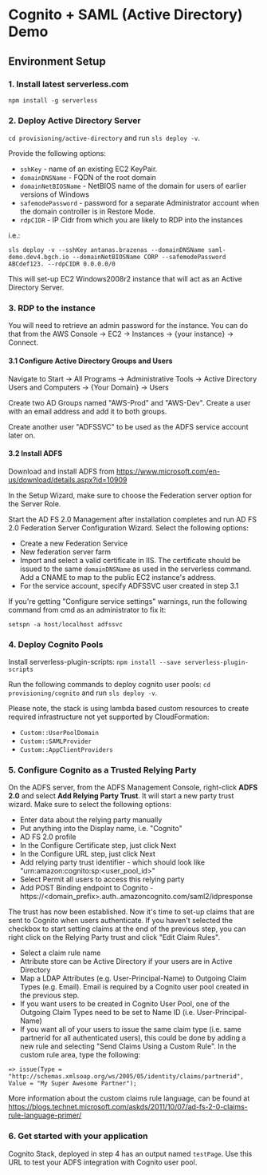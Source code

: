 # Cognito + SAML (Active Directory) Demo

## Environment Setup

### 1. Install latest serverless.com
`npm install -g serverless`

### 2. Deploy Active Directory Server
`cd provisioning/active-directory` and run `sls deploy -v`.

Provide the following options:
* `sshKey` - name of an existing EC2 KeyPair.
* `domainDNSName` - FQDN of the root domain
* `domainNetBIOSName` - NetBIOS name of the domain for users of earlier versions of Windows
* `safemodePassword` - password for a separate Administrator account when the domain controller is in Restore Mode.
* `rdpCIDR` - IP Cidr from which you are likely to RDP into the instances

i.e.: 
```commandline
sls deploy -v --sshKey antanas.brazenas --domainDNSName saml-demo.dev4.bgch.io --domainNetBIOSName CORP --safemodePassword ABCdef123. --rdpCIDR 0.0.0.0/0
```

This will set-up EC2 Windows2008r2 instance that will act as an Active Directory Server.

### 3. RDP to the instance
You will need to retrieve an admin password for the instance. You can do that from the AWS Console -> EC2 -> Instances -> {your instance} -> Connect.

#### 3.1 Configure Active Directory Groups and Users
Navigate to Start -> All Programs -> Administrative Tools -> Active Directory Users and Computers -> {Your Domain} -> Users

Create two AD Groups named "AWS-Prod" and "AWS-Dev". Create a user with an email address and add
it to both groups.

Create another user "ADFSSVC" to be used as the ADFS service account later on.

#### 3.2 Install ADFS
Download and install ADFS from https://www.microsoft.com/en-us/download/details.aspx?id=10909

In the Setup Wizard, make sure to choose the Federation server option for the Server Role.

Start the AD FS 2.0 Management after installation completes and run AD FS 2.0 Federation Server Configuration Wizard. Select the following options:
* Create a new Federation Service
* New federation server farm
* Import and select a valid certificate in IIS. The certificate should be issued to the same `domainDNSName` as used in the serverless command.
Add a CNAME to map to the public EC2 instance's address.
* For the service account, specify ADFSSVC user created in step 3.1

If you're getting "Configure service settings" warnings, run the following command from cmd as an administrator to fix it:
```commandline
setspn -a host/localhost adfssvc
```

### 4. Deploy Cognito Pools
Install serverless-plugin-scripts: `npm install --save serverless-plugin-scripts`

Run the following commands to deploy cognito user pools:
`cd provisioning/cognito` and run `sls deploy -v`.

Please note, the stack is using lambda based custom resources to create
required infrastructure not yet supported by CloudFormation:
* `Custom::UserPoolDomain`
* `Custom::SAMLProvider`
* `Custom::AppClientProviders`

### 5. Configure Cognito as a Trusted Relying Party
On the ADFS server, from the ADFS Management Console, right-click **ADFS 2.0** and select **Add Relying Party Trust**.
It will start a new party trust wizard. Make sure to select the following options:
* Enter data about the relying party manually
* Put anything into the Display name, i.e. "Cognito"
* AD FS 2.0 profile
* In the Configure Certificate step, just click Next
* In the Configure URL step, just click Next
* Add relying party trust identifier - which should look like "urn:amazon:cognito:sp:<user_pool_id>"
* Select Permit all users to access this relying party
* Add POST Binding endpoint to Cognito - https://<domain_prefix>.auth.<region>.amazoncognito.com/saml2/idpresponse

The trust has now been established. Now it's time to set-up claims that are sent to Cognito when users authenticate.
If you haven't selected the checkbox to start setting claims at the end of the previous step, you can right click
on the Relying Party trust and click "Edit Claim Rules".
* Select a claim rule name
* Attribute store can be Active Directory if your users are in Active Directory
* Map a LDAP Attributes (e.g. User-Principal-Name) to Outgoing Claim Types (e.g. Email). Email is required by a Cognito user pool created in the previous step.
* If you want users to be created in Cognito User Pool, one of the Outgoing Claim Types need to be set to Name ID (i.e. User-Principal-Name)
* If you want all of your users to issue the same claim type (i.e. same partnerid for all authenticated users), this could be done
by adding a new rule and selecting "Send Claims Using a Custom Rule". In the custom rule area, type the following:
```text
=> issue(Type = "http://schemas.xmlsoap.org/ws/2005/05/identity/claims/partnerid", Value = "My Super Awesome Partner");
```
More information about the custom claims rule language, can be found at https://blogs.technet.microsoft.com/askds/2011/10/07/ad-fs-2-0-claims-rule-language-primer/


### 6. Get started with your application
Cognito Stack, deployed in step 4 has an output named `testPage`. Use this URL to test your ADFS integration
with Cognito user pool.
